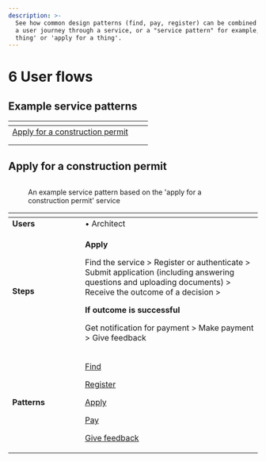 ```yaml
---
description: >-
  See how common design patterns (find, pay, register) can be combined to create
  a user journey through a service, or a "service pattern" for example, 'find a
  thing' or 'apply for a thing'.
---
```


# 6 User flows

## Example service patterns

<table data-view="cards"><thead><tr><th></th><th></th><th></th></tr></thead><tbody><tr><td><a href="./#apply-for-a-construction-permit">Apply for a construction permit</a></td><td></td><td></td></tr><tr><td></td><td></td><td></td></tr><tr><td></td><td></td><td></td></tr></tbody></table>

## Apply for a construction permit

<figure><img src="../../../../.gitbook/assets/Choosing your patterns (2).png" alt=""><figcaption><p>An example service pattern based on the 'apply for a construction permit' service</p></figcaption></figure>

<table data-header-hidden><thead><tr><th width="131"></th><th></th></tr></thead><tbody><tr><td><strong>Users</strong></td><td>• Architect</td></tr><tr><td><strong>Steps</strong></td><td><p><strong>Apply</strong></p><p>Find the service > Register or authenticate > Submit application (including answering questions and uploading documents) > Receive the outcome of a decision ></p><p></p><p><strong>If outcome is successful</strong></p><p>Get notification for payment > Make payment > Give feedback</p></td></tr><tr><td><strong>Patterns</strong></td><td><p><a href="6.4-find-a-service.md">Find</a></p><p><a href="6.1-register.md">Register</a></p><p><a href="6.6-make-an-application.md">Apply</a></p><p><a href="6.7-pay.md">Pay</a></p><p><a href="6.3-asking-users-for-feedback.md">Give feedback</a></p></td></tr></tbody></table>

